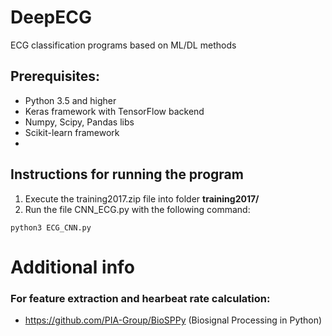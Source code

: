 # DeepECG
ECG classification programs based on ML/DL methods

## Prerequisites:
- Python 3.5 and higher
- Keras framework with TensorFlow backend
- Numpy, Scipy, Pandas libs
- Scikit-learn framework
- 

## Instructions for running the program
1) Execute the training2017.zip file into folder **training2017/**
2) Run the file CNN_ECG.py with the following command:
  
```
python3 ECG_CNN.py
```

# Additional info
### For feature extraction and hearbeat rate calculation:
- https://github.com/PIA-Group/BioSPPy (Biosignal Processing in Python)
